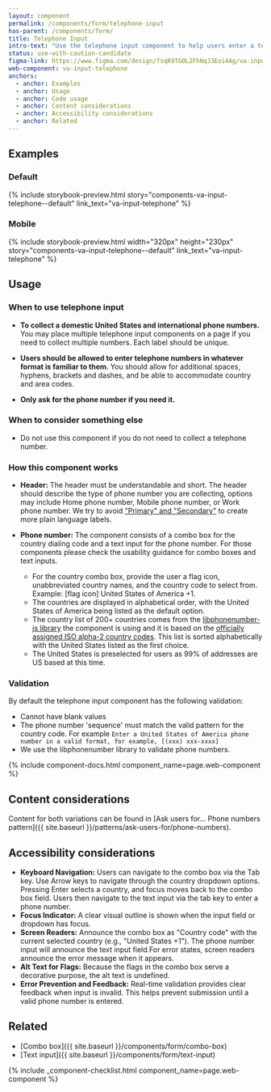 ```yaml
---
layout: component
permalink: /components/form/telephone-input
has-parent: /components/form/
title: Telephone Input
intro-text: "Use the telephone input component to help users enter a telephone number" 
status: use-with-caution-candidate
figma-link: https://www.figma.com/design/fsqR9TGOL2FhNqJ3Eoi4Ag/va-input-telephone-Add-Design?node-id=29018-58507
web-component: va-input-telephone
anchors:
  - anchor: Examples
  - anchor: Usage
  - anchor: Code usage
  - anchor: Content considerations
  - anchor: Accessibility considerations
  - anchor: Related
---
```


## Examples
### Default
{% include storybook-preview.html story="components-va-input-telephone--default" link_text="va-input-telephone" %}

### Mobile
{% include storybook-preview.html  width="320px" height="230px" story="components-va-input-telephone--default" link_text="va-input-telephone" %}

## Usage

### When to use telephone input
* **To collect a domestic United States and international phone numbers.** You may place multiple telephone input components on a page if you need to collect multiple numbers. Each label should be unique.

* **Users should be allowed to enter telephone numbers in whatever format is familiar to them**. You should allow for additional spaces, hyphens, brackets and dashes, and be able to accommodate country and area codes.

* **Only ask for the phone number if you need it.**


### When to consider something else
* Do not use this component if you do not need to collect a telephone number. 

### How this component works

* **Header:** The header must be understandable and short. The header should describe the type of phone number you are collecting, options may include Home phone number, Mobile phone number, or Work phone number. We try to avoid ["Primary" and "Secondary"](https://design.va.gov/patterns/ask-users-for/phone-numbers#content-considerations) to create more plain language labels.

* **Phone number:** The component consists of a combo box for the country dialing code and a text input for the phone number. For those components please check the usability guidance for combo boxes and text inputs.
  * For the country combo box, provide the user a flag icon, unabbreviated country names, and the country code to select from. Example: [flag icon] United States of America +1.
  * The countries are displayed in alphabetical order, with the United States of America being listed as the default option.
  * The country list of 200+ countries comes from the [libphonenumber-js library](https://www.npmjs.com/package/libphonenumber-js?activeTab=readme) the component is using and it is based on the [officially assigned ISO alpha-2 country codes](https://en.wikipedia.org/wiki/ISO_3166-1_alpha-2#Officially_assigned_code_elements). This list is sorted alphabetically with the United States listed as the first choice.
  * The United States is preselected for users as 99% of addresses are US based at this time.


### Validation
By default the telephone input component has the following validation:
- Cannot have blank values
- The phone number 'sequence' must match the valid pattern for the country code. For example `Enter a United States of America phone number in a valid format, for example, [(xxx) xxx-xxxx]`
- We use the libphonenumber library to validate phone numbers.

{% include component-docs.html component_name=page.web-component %}


## Content considerations
Content for both variations can be found in [Ask users for... Phone numbers pattern]({{ site.baseurl }}/patterns/ask-users-for/phone-numbers).

## Accessibility considerations

* **Keyboard Navigation:** Users can navigate to the combo box via the Tab key. Use Arrow keys to navigate through the country dropdown options. Pressing Enter selects a country, and focus moves back to the combo box field. Users then navigate to the text input via the tab key to enter a phone number.
* **Focus Indicator:** A clear visual outline is shown when the input field or dropdown has focus.
* **Screen Readers:** Announce the combo box as "Country code" with the current selected country (e.g., "United States +1"). The phone number input will announce the text input field.For error states, screen readers announce the error message when it appears.
* **Alt Text for Flags:** Because the flags in the combo box serve a decorative purpose, the alt text is undefined.
* **Error Prevention and Feedback:** Real-time validation provides clear feedback when input is invalid. This helps prevent submission until a valid phone number is entered.


## Related
* [Combo box]({{ site.baseurl }}/components/form/combo-box)
* [Text input]({{ site.baseurl }}/components/form/text-input)

{% include _component-checklist.html component_name=page.web-component %}

